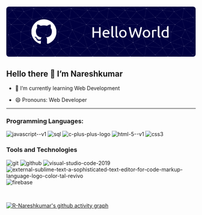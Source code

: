 ![Header](./banner.png)
## Hello there 👋 I’m Nareshkumar

- 🌱 I’m currently learning Web Development
<!-- 📫 How to reach me
 <br /> [<img src="https://img.shields.io/badge/LinkedIn-0077B5?style=for-the-badge&logo=linkedin&logoColor=white" /--><!--](https://www.linkedin.com/in/nareshkumar-r-118775291/) add-->
- 😄 Pronouns: Web Developer
<hr>

### Programming Languages:
<img width="48" height="48" src="https://img.icons8.com/color/48/javascript--v1.png" alt="javascript--v1"/> <img width="48" height="48" src="https://img.icons8.com/color/48/sql.png" alt="sql"/> <img width="48" height="48" src="https://img.icons8.com/color/48/c-plus-plus-logo.png" alt="c-plus-plus-logo"/>  <img width="48" height="48" src="https://img.icons8.com/color/48/html-5--v1.png" alt="html-5--v1"/> <img width="48" height="48" src="https://img.icons8.com/color/48/css3.png" alt="css3"/> 
<!--### Frameworks and libraries:
<img width="48" height="48" src="https://img.icons8.com/office/48/react.png" alt="react"/> <img width="48" height="48" src="https://img.icons8.com/color/48/tailwindcss.png" alt="tailwindcss"/> -->
### Tools and Technologies
<img width="48" height="48" src="https://img.icons8.com/color/48/git.png" alt="git"/> <img width="48" height="48" src="https://img.icons8.com/ios-glyphs/48/github.png" alt="github"/> <img width="48" height="48" src="https://img.icons8.com/color/48/visual-studio-code-2019.png" alt="visual-studio-code-2019"/> <img width="48" height="48" src="https://img.icons8.com/external-tal-revivo-color-tal-revivo/48/external-sublime-text-a-sophisticated-text-editor-for-code-markup-language-logo-color-tal-revivo.png" alt="external-sublime-text-a-sophisticated-text-editor-for-code-markup-language-logo-color-tal-revivo"/> <img width="48" height="48" src="https://img.icons8.com/color/48/firebase.png" alt="firebase"/>

<br> 

<!--![LeetCode Stats](https://leetcard.jacoblin.cool/r_nareshkumar?theme=nord&font=Poppins&ext=contest)-->

[![R-Nareshkumar's github activity graph](https://github-readme-activity-graph.vercel.app/graph?username=R-Nareshkumar&bg_color=2e3440&color=ffffff&line=87ff79&point=ffffff&area=true&hide_border=true)](https://github.com/ashutosh00710/github-readme-activity-graph)

<!---
R-Nareshkumar/R-Nareshkumar is a ✨ special ✨ repository because its `README.md` (this file) appears on your GitHub profile.
You can click the Preview link to take a look at your changes.
--->
